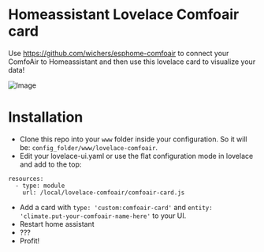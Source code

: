 # Homeassistant Lovelace Comfoair card

Use https://github.com/wichers/esphome-comfoair to connect your ComfoAir to Homeassistant and then use this lovelace card to visualize your data!

![Image](https://raw.githubusercontent.com/wichers/lovelace-comfoair/master/result.png)

# Installation

* Clone this repo into your `www` folder inside your configuration. So it will be: `config_folder/www/lovelace-comfoair`. 
* Edit your lovelace-ui.yaml or use the flat configuration mode in lovelace and add to the top:
```
resources:
  - type: module
    url: /local/lovelace-comfoair/comfoair-card.js
```
* Add a card with `type: 'custom:comfoair-card'` and `entity: 'climate.put-your-comfoair-name-here'` to your UI.
* Restart home assistant
* ???
* Profit!


